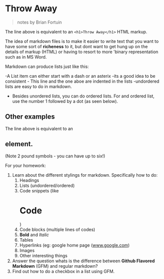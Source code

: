 # Throw Away

> notes by Brian Fortuin

The line above is equivalent to an  `<h1>Throw Away</h1>` HTML markup.

The idea of  markdown files is to make it easier to write text that you want to have some sort of **richeness** to it, but dont want to get hung up on the details of markup (HTML) or having to resort to more 'binary representation such as in MS Word.

Markdown can produce lists just like this:

-A List item can either start with a dash or an asterix
	-its a good idea to be consistent
	- This line and the one aboe are indented in the lists
-undordered lists are easy to do in markdown.
- Besides unordered lists, you can do ordered lists. For and ordered list, use the number 1 followed by a dot (as seen below).

## Other examples

The line above is equivalent to an <h2> element.</h2> (Note 2 pound symbols - you can have up to six!)

For your homework:

1. Learn about the different stylings for markdown. Specifically how to do:
	1. Headings
	1. Lists (undordered/ordered)
	1. Code snippets (like <h1>Code</h1>)
	1. Code blocks (multiple lines of codes)
	1. **Bold** and *Italic*
	1. Tables
	1. Hyperlinks (eg: google home page (www.google.com)
	1. Images
	1. Other interesting things
1. Answer the question whats is the difference between **Github Flavored Markdown**  (GFM) and regular markdown?
1. Find out how to do a checkbox in a list using GFM.